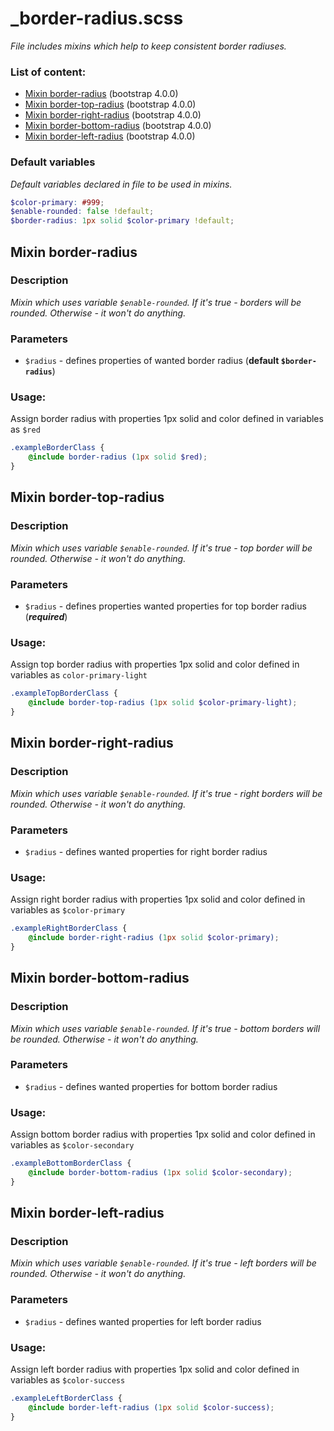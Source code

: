 # _border-radius.scss
_File includes mixins which help to keep consistent border radiuses._

### List of content:

- [Mixin border-radius](./docs/border-radius.md#mixin-border-radius) (bootstrap 4.0.0)
- [Mixin border-top-radius](./docs/border-radius.md#mixin-border-top-radius) (bootstrap 4.0.0)
- [Mixin border-right-radius](./docs/border-radius.md#mixin-border-right-radius) (bootstrap 4.0.0)
- [Mixin border-bottom-radius](./docs/border-radius.md#mixin-border-bottom-radius) (bootstrap 4.0.0)
- [Mixin border-left-radius](./docs/border-radius.md#mixin-border-left-radius) (bootstrap 4.0.0)


### Default variables
_Default variables declared in file to be used in mixins._

```scss
$color-primary: #999;
$enable-rounded: false !default;
$border-radius: 1px solid $color-primary !default;
```

## Mixin border-radius

### Description
_Mixin which uses variable `$enable-rounded`. If it's true - borders will be rounded. Otherwise - it won't do anything._

### Parameters
- `$radius` - defines properties of wanted border radius (**default ```$border-radius```**)

### Usage: 
Assign border radius with properties 1px solid and color defined in variables as `$red`

```scss
.exampleBorderClass {
    @include border-radius (1px solid $red);
}
```

## Mixin border-top-radius

### Description
_Mixin which uses variable `$enable-rounded`. If it's true - top border will be rounded. Otherwise - it won't do 
anything._

### Parameters
- `$radius` - defines properties wanted properties for top border radius (***required***)

### Usage: 
Assign top border radius with properties 1px solid and color defined in variables as `color-primary-light`

```scss
.exampleTopBorderClass {
    @include border-top-radius (1px solid $color-primary-light);
}
```

## Mixin border-right-radius

### Description
_Mixin which uses variable `$enable-rounded`. If it's true - right borders will be rounded. Otherwise - it won't do 
anything._

### Parameters
- `$radius` - defines wanted properties for right border radius

### Usage: 
Assign right border radius with properties 1px solid and color defined in variables as `$color-primary`

```scss
.exampleRightBorderClass {
    @include border-right-radius (1px solid $color-primary);
}
```

## Mixin border-bottom-radius

### Description
_Mixin which uses variable `$enable-rounded`. If it's true - bottom borders will be rounded. Otherwise - it won't do 
anything._

### Parameters
- `$radius` - defines wanted properties for bottom border radius

### Usage: 
Assign bottom border radius with properties 1px solid and color defined in variables as `$color-secondary`

```scss
.exampleBottomBorderClass {
    @include border-bottom-radius (1px solid $color-secondary);
}
```

## Mixin border-left-radius

### Description
_Mixin which uses variable `$enable-rounded`. If it's true - left borders will be rounded. Otherwise - it won't do 
anything._

### Parameters
- `$radius` - defines wanted properties for left border radius

### Usage: 
Assign left border radius with properties 1px solid and color defined in variables as `$color-success`

```scss
.exampleLeftBorderClass {
    @include border-left-radius (1px solid $color-success);
}
```

